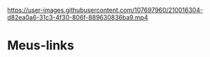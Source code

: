 

https://user-images.githubusercontent.com/107697960/210016304-d82ea0a6-31c3-4f30-806f-889630836ba9.mp4

# Meus-links

